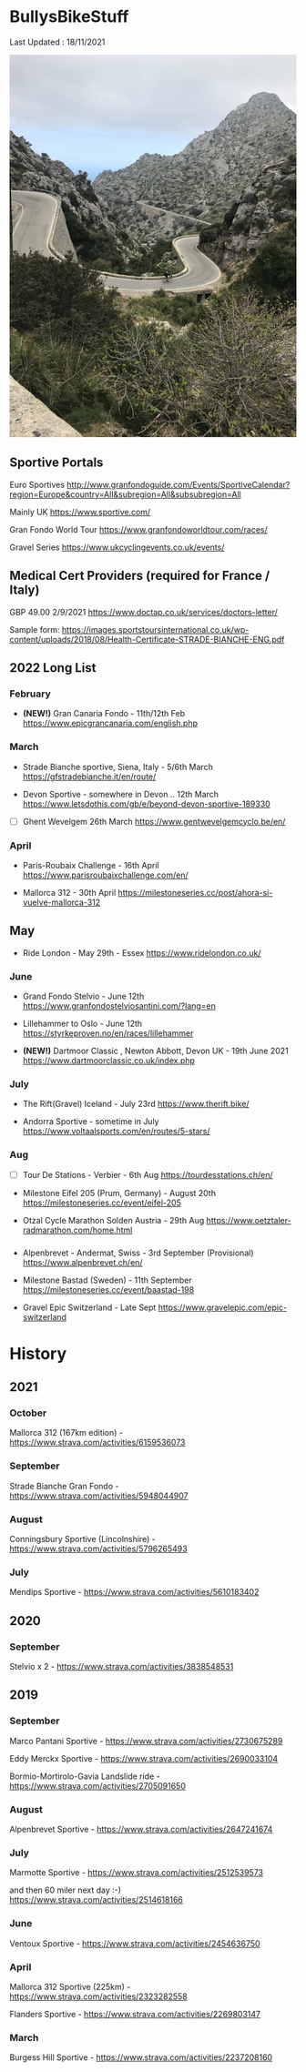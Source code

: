 # BullysBikeStuff

Last Updated : 18/11/2021 

![]( AndySaColobra4.JPG)

## Sportive Portals 
Euro Sportives 
http://www.granfondoguide.com/Events/SportiveCalendar?region=Europe&country=All&subregion=All&subsubregion=All

Mainly UK
https://www.sportive.com/

Gran Fondo World Tour
https://www.granfondoworldtour.com/races/

Gravel Series
https://www.ukcyclingevents.co.uk/events/

## Medical Cert Providers (required for France / Italy)
GBP 49.00 2/9/2021
https://www.doctap.co.uk/services/doctors-letter/

Sample form:
https://images.sportstoursinternational.co.uk/wp-content/uploads/2018/08/Health-Certificate-STRADE-BIANCHE-ENG.pdf

## 2022 Long List

### February
* **(NEW!)** Gran Canaria Fondo - 11th/12th Feb
https://www.epicgrancanaria.com/english.php

### March
* Strade Bianche sportive, Siena, Italy - 5/6th March 
https://gfstradebianche.it/en/route/

* Devon Sportive - somewhere in Devon .. 12th March 
https://www.letsdothis.com/gb/e/beyond-devon-sportive-189330

- [ ] Ghent Wevelgem 26th March
https://www.gentwevelgemcyclo.be/en/

### April

* Paris-Roubaix Challenge - 16th April 
https://www.parisroubaixchallenge.com/en/

* Mallorca 312 - 30th April
https://milestoneseries.cc/post/ahora-si-vuelve-mallorca-312

## May 
* Ride London - May 29th - Essex 
https://www.ridelondon.co.uk/

### June 
* Grand Fondo Stelvio - June 12th
https://www.granfondostelviosantini.com/?lang=en

* Lillehammer to Oslo - June 12th
https://styrkeproven.no/en/races/lillehammer

* **(NEW!)** Dartmoor Classic , Newton Abbott, Devon UK - 19th June 2021
https://www.dartmoorclassic.co.uk/index.php

### July
* The Rift(Gravel) Iceland - July 23rd 
https://www.therift.bike/

* Andorra Sportive - sometime in July
https://www.voltaalsports.com/en/routes/5-stars/

### Aug
- [ ] Tour De Stations - Verbier - 6th Aug
https://tourdesstations.ch/en/

* Milestone Eifel 205 (Prum, Germany) - August 20th
https://milestoneseries.cc/event/eifel-205

* Otzal Cycle Marathon Solden Austria - 29th Aug
https://www.oetztaler-radmarathon.com/home.html

### 
* Alpenbrevet - Andermat, Swiss - 3rd September (Provisional)
https://www.alpenbrevet.ch/en/

* Milestone Bastad (Sweden) - 11th September
https://milestoneseries.cc/event/baastad-198


* Gravel Epic Switzerland - Late Sept
https://www.gravelepic.com/epic-switzerland

# History

## 2021

### October 
Mallorca 312 (167km edition) - https://www.strava.com/activities/6159536073

### September 
Strade Bianche Gran Fondo - https://www.strava.com/activities/5948044907

### August 
Conningsbury Sportive (Lincolnshire) - https://www.strava.com/activities/5796265493

### July 
Mendips Sportive - https://www.strava.com/activities/5610183402

## 2020 

### September 
Stelvio x 2 - https://www.strava.com/activities/3838548531

## 2019

### September
Marco Pantani Sportive - https://www.strava.com/activities/2730675289

Eddy Merckx Sportive - https://www.strava.com/activities/2690033104

Bormio-Mortirolo-Gavia Landslide ride - https://www.strava.com/activities/2705091650


### August 
Alpenbrevet Sportive - https://www.strava.com/activities/2647241674

### July
Marmotte Sportive - https://www.strava.com/activities/2512539573

and then 60 miler next day :-)
https://www.strava.com/activities/2514618166


### June 
Ventoux Sportive - https://www.strava.com/activities/2454636750

### April 
Mallorca 312 Sportive (225km) - https://www.strava.com/activities/2323282558

Flanders Sportive - https://www.strava.com/activities/2269803147

### March
Burgess Hill Sportive - https://www.strava.com/activities/2237208160
